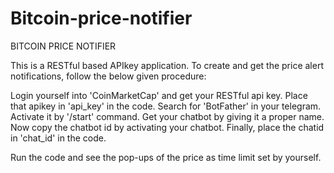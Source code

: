# Bitcoin-price-notifier

BITCOIN PRICE NOTIFIER

This is a RESTful based APIkey application. To create and get the price alert notifications, follow the below given procedure:

Login yourself into 'CoinMarketCap' and get your RESTful api key. Place that apikey in 'api_key' in the code. Search for 'BotFather' in your telegram. Activate it by '/start' command. Get your chatbot by giving it a proper name. Now copy the chatbot id by activating your chatbot. Finally, place the chatid in 'chat_id' in the code.

Run the code and see the pop-ups of the price as time limit set by yourself.
